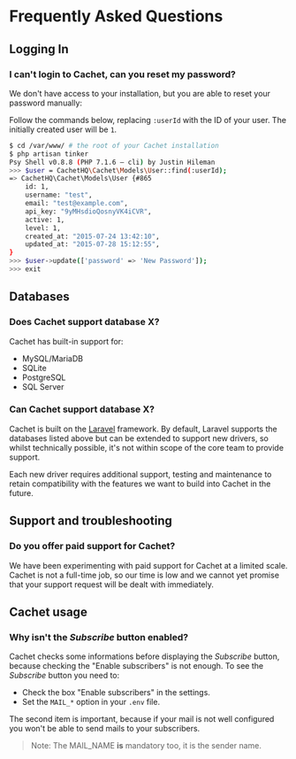 # Frequently Asked Questions

## Logging In

### I can't login to Cachet, can you reset my password?

We don't have access to your installation, but you are able to reset your password manually:

Follow the commands below, replacing `:userId` with the ID of your user. The initially created user will be `1`.

```bash
$ cd /var/www/ # the root of your Cachet installation
$ php artisan tinker
Psy Shell v0.8.8 (PHP 7.1.6 — cli) by Justin Hileman
>>> $user = CachetHQ\Cachet\Models\User::find(:userId);
=> CachetHQ\Cachet\Models\User {#865
    id: 1,
    username: "test",
    email: "test@example.com",
    api_key: "9yMHsdioQosnyVK4iCVR",
    active: 1,
    level: 1,
    created_at: "2015-07-24 13:42:10",
    updated_at: "2015-07-28 15:12:55",
}
>>> $user->update(['password' => 'New Password']);
>>> exit
```

## Databases

### Does Cachet support database X?

Cachet has built-in support for:

- MySQL/MariaDB
- SQLite
- PostgreSQL
- SQL Server

### Can Cachet support database X?

Cachet is built on the [Laravel](https://laravel.com) framework. By default,
Laravel supports the databases listed above but can be extended to support
new drivers, so whilst technically possible, it's not within scope of the
core team to provide support.

Each new driver requires additional support, testing and maintenance to
retain compatibility with the features we want to build into Cachet in the
future.

## Support and troubleshooting

### Do you offer paid support for Cachet?

We have been experimenting with paid support for Cachet at a limited scale.
Cachet is not a full-time job, so our time is low and we cannot yet
promise that your support request will be dealt with immediately.

## Cachet usage

### Why isn't the _Subscribe_ button enabled?

Cachet checks some informations before displaying the _Subscribe_ button,
because checking the "Enable subscribers" is not enough.
To see the _Subscribe_ button you need to:

- Check the box "Enable subscribers" in the settings.
- Set the `MAIL_*` option in your `.env` file.

The second item is important, because if your mail is not well configured you
won't be able to send mails to your subscribers.

> Note: The MAIL\_NAME **is** mandatory too, it is the sender name.
